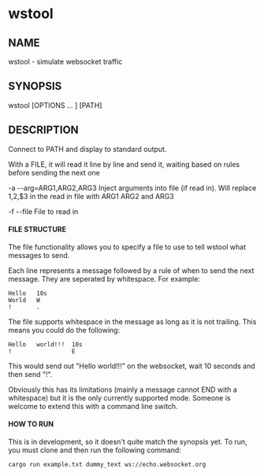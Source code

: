 # wstool
## NAME
  wstool - simulate websocket traffic

## SYNOPSIS
  wstool [OPTIONS ... ] [PATH]

## DESCRIPTION
  Connect to PATH and display to standard output.

  With a FILE, it will read it line by line and send it,
  waiting based on rules before sending the next one

  -a --arg=ARG1,ARG2,ARG3
    Inject arguments into file (if read in). Will replace 
    $1,$2,$3 in the read in file with ARG1 ARG2 and ARG3

  -f --file <filepath>
    File to read in

#### FILE STRUCTURE
The file functionality allows you to specify a file to use
to tell wstool what messages to send.

Each line represents a message followed by a rule of when
to send the next message. They are seperated by whitespace.
For example:
```
Hello   10s
World   W
!       .
```

The file supports whitespace in the message as long as it
is not trailing. This means you could do the following:
```
Hello   world!!!  10s
!                 E
```

This would send out "Hello   world!!!" on the websocket,
wait 10 seconds and then send "!".

Obviously this has its limitations (mainly a message cannot
END with a whitespace) but it is the only currently
supported mode. Someone is welcome to extend this with a
command line switch.

#### HOW TO RUN
This is in development, so it doesn't quite match the synopsis yet.
To run, you must clone and then run the following command:
```
cargo run example.txt dummy_text ws://echo.websocket.org
```
